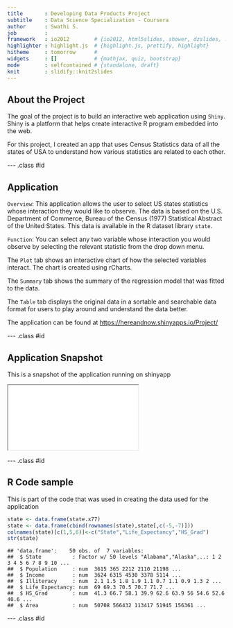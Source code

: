 ```yaml
---
title       : Developing Data Products Project
subtitle    : Data Science Specialization - Coursera
author      : Swathi S.
job         : 
framework   : io2012        # {io2012, html5slides, shower, dzslides, ...}
highlighter : highlight.js  # {highlight.js, prettify, highlight}
hitheme     : tomorrow      # 
widgets     : []            # {mathjax, quiz, bootstrap}
mode        : selfcontained # {standalone, draft}
knit        : slidify::knit2slides
---
```


## About the Project

The goal of the project is to build an interactive web application using `Shiny`. Shiny is a platform that helps create interactive R program embedded into the web.

For this project, I created an app that uses Census Statistics data of all the states of USA to understand how various statistics are related to each other.

--- .class #id

## Application

`Overview`:
This application allows the user to select US states statistics whose interaction they would like to observe. The data is based on the U.S. Department of Commerce, Bureau of the Census (1977) Statistical Abstract of the United States. This data is available in the R dataset library `state`.

`Function`:
You can select any two variable whose interaction you would observe by selecting the relevant statistic from the drop down menu. 

The `Plot` tab shows an interactive chart of how the selected variables interact. The chart is created using rCharts.

The `Summary` tab shows the summary of the regression model that was fitted to the data.

The `Table` tab displays the original data in a sortable and searchable data format for users to play around and understand the data better.

The application can be found at https://hereandnow.shinyapps.io/Project/

--- .class #id

## Application Snapshot

This is a snapshot of the application running on shinyapp

<iframe src ="Capture.png"></iframe>

--- .class #id

## R Code sample

This is part of the code that was used in creating the data used for the application


```r
state <- data.frame(state.x77)
state <- data.frame(cbind(rownames(state),state[,c(-5,-7)]))
colnames(state)[c(1,5,6)]<-c("State","Life_Expectancy","HS_Grad")
str(state)
```

```
## 'data.frame':	50 obs. of  7 variables:
##  $ State          : Factor w/ 50 levels "Alabama","Alaska",..: 1 2 3 4 5 6 7 8 9 10 ...
##  $ Population     : num  3615 365 2212 2110 21198 ...
##  $ Income         : num  3624 6315 4530 3378 5114 ...
##  $ Illiteracy     : num  2.1 1.5 1.8 1.9 1.1 0.7 1.1 0.9 1.3 2 ...
##  $ Life_Expectancy: num  69 69.3 70.5 70.7 71.7 ...
##  $ HS_Grad        : num  41.3 66.7 58.1 39.9 62.6 63.9 56 54.6 52.6 40.6 ...
##  $ Area           : num  50708 566432 113417 51945 156361 ...
```

--- .class #id
